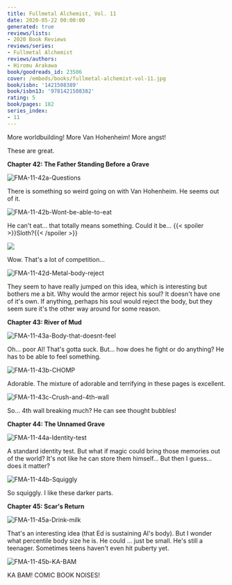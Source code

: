 ```yaml
---
title: Fullmetal Alchemist, Vol. 11
date: 2020-05-22 00:00:00
generated: true
reviews/lists:
- 2020 Book Reviews
reviews/series:
- Fullmetal Alchemist
reviews/authors:
- Hiromu Arakawa
book/goodreads_id: 23506
cover: /embeds/books/fullmetal-alchemist-vol-11.jpg
book/isbn: '1421508389'
book/isbn13: '9781421508382'
rating: 5
book/pages: 182
series_index:
- 11
---
```

More worldbuilding! More Van Hohenheim! More angst!  

These are great.  

<!--more-->

**Chapter 42: The Father Standing Before a Grave**  

![FMA-11-42a-Questions](/embeds/books/attachments/fma-11-42a-questions.png)  

There is something so weird going on with Van Hohenheim. He seems out of it.  

![FMA-11-42b-Wont-be-able-to-eat](/embeds/books/attachments/fma-11-42b-wont-be-able-to-eat.png)  

He can't eat... that totally means something. Could it be...  {{< spoiler >}}Sloth?{{< /spoiler >}}  

![](/embeds/books/attachments/FMA-11-42c-Over-20-princes.png)

Wow. That's a lot of competition...  

![FMA-11-42d-Metal-body-reject](/embeds/books/attachments/fma-11-42d-metal-body-reject.png)  

They seem to have really jumped on this idea, which is interesting but bothers me a bit. Why would the armor reject his soul? It doesn't have one of it's own. If anything, perhaps his soul would reject the body, but they seem sure it's the other way around for some reason.  

**Chapter 43: River of Mud**  

![FMA-11-43a-Body-that-doesnt-feel](/embeds/books/attachments/fma-11-43a-body-that-doesnt-feel.png)  

Oh... poor Al! That's gotta suck. But... how does he fight or do anything? He has to be able to feel something.  

![FMA-11-43b-CHOMP](/embeds/books/attachments/fma-11-43b-chomp.png)  

Adorable. The mixture of adorable and terrifying in these pages is excellent.  

![FMA-11-43c-Crush-and-4th-wall](/embeds/books/attachments/fma-11-43c-crush-and-4th-wall.png)  

So... 4th wall breaking much? He can see thought bubbles!  

**Chapter 44: The Unnamed Grave**  

![FMA-11-44a-Identity-test](/embeds/books/attachments/fma-11-44a-identity-test.png)  

A standard identity test. But what if magic could bring those memories out of the world? It's not like he can store them himself... But then I guess... does it matter?  

![FMA-11-44b-Squiggly](/embeds/books/attachments/fma-11-44b-squiggly.png)  

So squiggly. I like these darker parts.  

**Chapter 45: Scar's Return**  

![FMA-11-45a-Drink-milk](/embeds/books/attachments/fma-11-45a-drink-milk.png)  

That's an interesting idea (that Ed is sustaining Al's body). But I wonder what percentile body size he is. He could ... just be small. He's still a teenager. Sometimes teens haven't even hit puberty yet.  

![FMA-11-45b-KA-BAM](/embeds/books/attachments/fma-11-45b-ka-bam.png)  

KA BAM! COMIC BOOK NOISES!